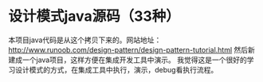 # 设计模式java源码（33种）
本项目java代码是从这个拷贝下来的。网站地址：
http://www.runoob.com/design-pattern/design-pattern-tutorial.html
然后新建成一个java项目，这样方便在集成开发工具中演示。
我觉得这是一个很好的学习设计模式的方式，在集成工具中执行，演示，debug看执行流程。
